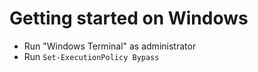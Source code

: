 # Getting started on Windows
- Run "Windows Terminal" as administrator
- Run `Set-ExecutionPolicy Bypass`
